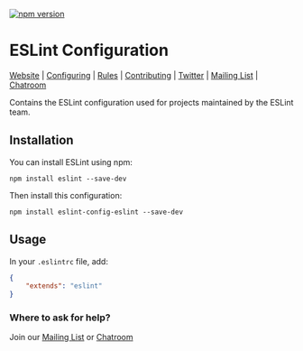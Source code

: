 [![npm version][npm-image]][npm-url]

# ESLint Configuration

[Website](https://eslint.org) | [Configuring](https://eslint.org/docs/use/configure) | [Rules](https://eslint.org/docs/rules/) | [Contributing](https://eslint.org/docs/contribute) | [Twitter](https://twitter.com/geteslint) | [Mailing List](https://groups.google.com/group/eslint) | [Chatroom](https://eslint.org/chat)

Contains the ESLint configuration used for projects maintained by the ESLint team.

## Installation

You can install ESLint using npm:

```shell
npm install eslint --save-dev
```

Then install this configuration:

```shell
npm install eslint-config-eslint --save-dev
```

## Usage

In your `.eslintrc` file, add:

```json
{
    "extends": "eslint"
}
```

### Where to ask for help?

Join our [Mailing List](https://groups.google.com/group/eslint) or [Chatroom](https://eslint.org/chat)

[npm-image]: https://img.shields.io/npm/v/eslint-config-eslint.svg?style=flat-square
[npm-url]: https://www.npmjs.com/package/eslint-config-eslint
